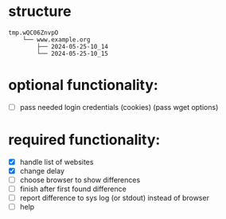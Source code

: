 # structure
```
tmp.wQC06ZnvpO
    └── www.example.org
        ├── 2024-05-25-10_14
        └── 2024-05-25-10_15
```

# optional functionality: 
- [ ] pass needed login credentials (cookies) (pass wget options)

# required functionality:
- [x] handle list of websites
- [x] change delay
- [ ] choose browser to show differences
- [ ] finish after first found difference
- [ ] report difference to sys log (or stdout) instead of browser
- [ ] help